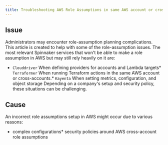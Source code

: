 ```yaml
---
title: Troubleshooting AWS Role Assumptions in same AWS account or cross-accounts
---
```


## Issue
Administrators may encounter role-assumption planning complications.  This article is created to help with some of the role-assumption issues.
The most relevant Spinnaker services that won't be able to make a role assumption in AWS but may still rely heavily on it are:
* ```Clouddriver``` When defining providers for accounts and Lambda targets* ```Terraformer``` When running Terraform actions in the same AWS account or cross-accounts.* ```Kayenta``` When setting metrics, configuration, and object storage
Depending on a company's setup and security policy, these situations can be challenging.

## Cause
An incorrect role assumptions setup in AWS might occur due to various reasons:
* complex configurations* security policies around AWS cross-account role assumptions

